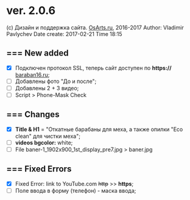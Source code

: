 # ver. 2.0.6  
 (c) Дизайн и поддержка сайта. [OsArts.ru](https://OsArts.ru), 2016-2017
 Author: Vladimir Pavlychev
 Date create: 2017-02-21
 Time 18:15

## === New added
 + [x] Подключен протокол SSL, теперь сайт доступен по **https://** [baraban16.ru](https://baraban16.ru);
 + [ ] Добавлены фото "До и после";
 + [ ] Добавлены 2 + 3 видео;
 + [ ] Script > Phone-Mask Check

## === Changes
 + [x] **Title & H1** = "Откатные барабаны для меха, а также опилки "Eco clean" для чистки меха"; 
 + [ ] **videos bgcolor:** white;
 + [ ] File baner-1_1902x900_1st_display_pre7.jpg > baner.jpg

## === Fixed Errors
 + [x] Fixed Error: link to YouTube.com ~~http~~ >> **https**;
 + [ ] Поле ввода в форму (телефон) - маска ввода;